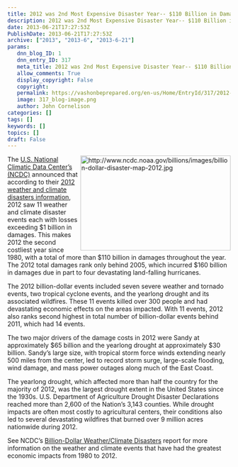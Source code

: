 ```yaml
---
title: 2012 was 2nd Most Expensive Disaster Year-- $110 Billion in Damages
description: 2012 was 2nd Most Expensive Disaster Year-- $110 Billion in Damages
date: 2013-06-21T17:27:53Z
PublishDate: 2013-06-21T17:27:53Z
archive: ["2013", "2013-6", "2013-6-21"]
params:
   dnn_blog_ID: 1
   dnn_entry_ID: 317
   meta_title: 2012 was 2nd Most Expensive Disaster Year-- $110 Billion in Damages
   allow_comments: True
   display_copyright: False
   copyright: 
   permalink: https://vashonbeprepared.org/en-us/Home/EntryId/317/2012-was-2nd-Most-Expensive-Disaster-Year-110-Billion-in-Damages
   image: 317_blog-image.png
   author: John Cornelison
categories: []
tags: []
keywords: []
topics: []
draft: False
---
```


<p><img style="float: right; margin: 0px 0px 5px 5px; display: inline" alt="http://www.ncdc.noaa.gov/billions/images/billion-dollar-disaster-map-2012.jpg" align="right" src="http://www.ncdc.noaa.gov/billions/images/billion-dollar-disaster-map-2012.jpg" width="339" height="214" />The <a href="http://www.ncdc.noaa.gov" target="_blank">U.S. National Climatic Data Center’s (NCDC)</a> announced that according to their <a href="http://www.ncdc.noaa.gov/billions/">2012 weather and climate disasters information</a>, 2012 saw 11 weather and climate disaster events each with losses exceeding $1 billion in damages. This makes 2012 the second costliest year since 1980, with a total of more than $110 billion in damages throughout the year. The 2012 total damages rank only behind 2005, which incurred $160 billion in damages due in part to four devastating land-falling hurricanes.</p>  <p>The 2012 billion-dollar events included seven severe weather and tornado events, two tropical cyclone events, and the yearlong drought and its associated wildfires. These 11 events killed over 300 people and had devastating economic effects on the areas impacted. With 11 events, 2012 also ranks second highest in total number of billion-dollar events behind 2011, which had 14 events.</p>  <p>The two major drivers of the damage costs in 2012 were Sandy at approximately $65 billion and the yearlong drought at approximately $30 billion. Sandy’s large size, with tropical storm force winds extending nearly 500 miles from the center, led to record storm surge, large-scale flooding, wind damage, and mass power outages along much of the East Coast.</p>  <p>The yearlong drought, which affected more than half the country for the majority of 2012, was the largest drought extent in the United States since the 1930s. U.S. Department of Agriculture Drought Disaster Declarations reached more than 2,600 of the Nation’s 3,143 counties. While drought impacts are often most costly to agricultural centers, their conditions also led to several devastating wildfires that burned over 9 million acres nationwide during 2012.</p>  <p>See NCDC’s <a href="http://www.ncdc.noaa.gov/billions/">Billion-Dollar Weather/Climate Disasters</a> report for more information on the weather and climate events that have had the greatest economic impacts from 1980 to 2012.</p>
